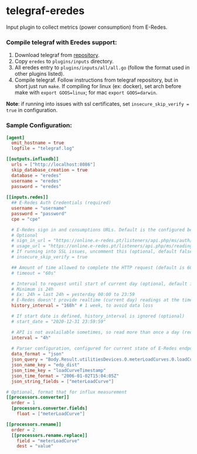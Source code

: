# telegraf-eredes

Input plugin to collect metrics (power consumption) from E-Redes.

### Compile telegraf with Eredes support:

1. Download telegraf from [repository](https://github.com/influxdata/telegraf). 
2. Copy `eredes` to `plugins/inputs` directory.
3. All eredes entry to `plugins/inputs/all/all.go` (follow the format used in other plugins listed).
4. Compile telegraf. Follow instructions from telegraf repository, but in short just run `make`. If compiling for linux (ex: docker), set arch before make with `export GOOS=linux`; for mac `export GOOS=darwin`.

**Note**: if running into issues with ssl certificates, set `insecure_skip_verify = true` in configuration.

### Sample Configuration:

```toml
[agent]
  omit_hostname = true
  logfile = "telegraf.log"

[[outputs.influxdb]]
  urls = ["http://localhost:8086"]
  skip_database_creation = true
  database = "eredes"
  username = "eredes"
  password = "eredes"
  
[[inputs.redes]]
  ## E-Redes Auth Credentials (required)
  username = "username"
  password = "password"
  cpe = "cpe"

  # E-Redes sign in and consumptions URLs. Default is the configured below.
  # Optional
  # sign_in_url = "https://online.e-redes.pt/listeners/api.php/ms/auth/auth/signin"
  # usage_url = "https://online.e-redes.pt/listeners/api.php/ms/reading/data-usage/sysgrid/get"
  # If running into SSL issues, uncomment this (optional, default false)
  # insecure_skip_verify = true

  ## Amount of time allowed to complete the HTTP request (default is 60s)
  # timeout = "60s"

  # Interval to request until start of current day (optional, default is 24h)
  # Minimum is 24h
  # Ex: 24h = last 24h = yesterday 00:00 to 23:59
  # E-Redes doesn't provide realtime (current day) readings at the time
  history_interval = "168h" # 1 week, to avoid data loss

  # If start date is defined, history_interval is ignored (optional)
  # start_date = "2020-12-31 23:59:59"

  # API is not avalailable sometimes, so read more than once a day (required)
  interval = "4h"
  
  # Parser configuration, configured for current state of E-Redes endpoints (required)
  data_format = "json"
  json_query = "Body.Result.utilitiesDevices.0.meterLoadCurves.0.loadCurves"
  json_name_key = "edp_dist"
  json_time_key = "loadCurveTimestamp"
  json_time_format = "2006-01-02T15:04:05Z"
  json_string_fields = ["meterLoadCurve"]

# Optional, format that for influx measurement
[[processors.converter]]
  order = 1
  [processors.converter.fields]
    float = ["meterLoadCurve"]

[[processors.rename]]
  order = 2
  [[processors.rename.replace]]
    field = "meterLoadCurve"
    dest = "value"
```